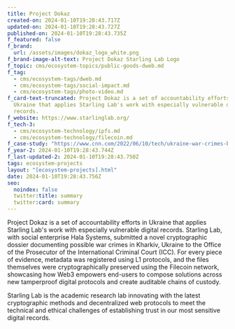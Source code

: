 ```yaml
---
title: Project Dokaz
created-on: 2024-01-10T19:28:43.717Z
updated-on: 2024-01-10T19:28:43.727Z
published-on: 2024-01-10T19:28:43.735Z
f_featured: false
f_brand:
  url: /assets/images/dokaz_logo_white.png
f_brand-image-alt-text: Project Dokaz Starling Lab Logo
f_topic: cms/ecosystem-topics/public-goods-dweb.md
f_tag:
  - cms/ecosystem-tags/dweb.md
  - cms/ecosystem-tags/social-impact.md
  - cms/ecosystem-tags/photo-video.md
f_card-text-truncated: Project Dokaz is a set of accountability efforts in
  Ukraine that applies Starling Lab's work with especially vulnerable digital
  records.
f_website: https://www.starlinglab.org/
f_tech-3:
  - cms/ecosystem-technology/ipfs.md
  - cms/ecosystem-technology/filecoin.md
f_case-study: "https://www.cnn.com/2022/06/10/tech/ukraine-war-crimes-blockchain/index.html "
f_year-2: 2024-01-10T19:28:43.744Z
f_last-updated-2: 2024-01-10T19:28:43.750Z
tags: ecosystem-projects
layout: "[ecosystem-projects].html"
date: 2024-01-10T19:28:43.756Z
seo:
  noindex: false
  twitter:title: summary
  twitter:card: summary
---
```

Project Dokaz is a set of accountability efforts in Ukraine that applies Starling Lab's work with especially vulnerable digital records. Starling Lab, with social enterprise Hala Systems, submitted a novel cryptographic dossier documenting possible war crimes in Kharkiv, Ukraine to the Office of the Prosecutor of the International Criminal Court (ICC). For every piece of evidence, metadata was registered using L1 protocols, and the files themselves were cryptographically preserved using the Filecoin network, showcasing how Web3 empowers end-users to compose solutions across new tamperproof digital protocols and create auditable chains of custody.

Starling Lab is the academic research lab innovating with the latest cryptographic methods and decentralized web protocols to meet the technical and ethical challenges of establishing trust in our most sensitive digital records.